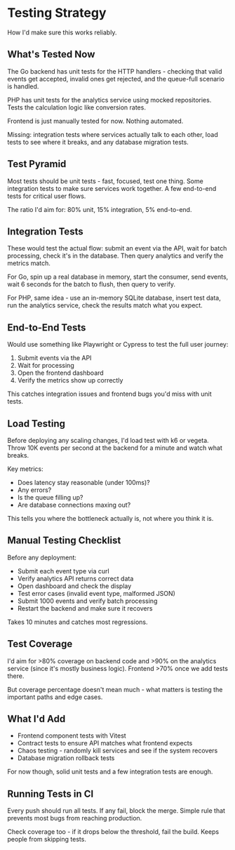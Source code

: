 # Testing Strategy

How I'd make sure this works reliably.

## What's Tested Now

The Go backend has unit tests for the HTTP handlers - checking that valid events get accepted, invalid ones get rejected, and the queue-full scenario is handled.

PHP has unit tests for the analytics service using mocked repositories. Tests the calculation logic like conversion rates.

Frontend is just manually tested for now. Nothing automated.

Missing: integration tests where services actually talk to each other, load tests to see where it breaks, and any database migration tests.

## Test Pyramid

Most tests should be unit tests - fast, focused, test one thing. Some integration tests to make sure services work together. A few end-to-end tests for critical user flows.

The ratio I'd aim for: 80% unit, 15% integration, 5% end-to-end.

## Integration Tests

These would test the actual flow: submit an event via the API, wait for batch processing, check it's in the database. Then query analytics and verify the metrics match.

For Go, spin up a real database in memory, start the consumer, send events, wait 6 seconds for the batch to flush, then query to verify.

For PHP, same idea - use an in-memory SQLite database, insert test data, run the analytics service, check the results match what you expect.

## End-to-End Tests

Would use something like Playwright or Cypress to test the full user journey:
1. Submit events via the API
2. Wait for processing
3. Open the frontend dashboard
4. Verify the metrics show up correctly

This catches integration issues and frontend bugs you'd miss with unit tests.

## Load Testing

Before deploying any scaling changes, I'd load test with k6 or vegeta. Throw 10K events per second at the backend for a minute and watch what breaks.

Key metrics:
- Does latency stay reasonable (under 100ms)?
- Any errors?
- Is the queue filling up?
- Are database connections maxing out?

This tells you where the bottleneck actually is, not where you think it is.

## Manual Testing Checklist

Before any deployment:
- Submit each event type via curl
- Verify analytics API returns correct data
- Open dashboard and check the display
- Test error cases (invalid event type, malformed JSON)
- Submit 1000 events and verify batch processing
- Restart the backend and make sure it recovers

Takes 10 minutes and catches most regressions.

## Test Coverage

I'd aim for >80% coverage on backend code and >90% on the analytics service (since it's mostly business logic). Frontend >70% once we add tests there.

But coverage percentage doesn't mean much - what matters is testing the important paths and edge cases.

## What I'd Add

- Frontend component tests with Vitest
- Contract tests to ensure API matches what frontend expects
- Chaos testing - randomly kill services and see if the system recovers
- Database migration rollback tests

For now though, solid unit tests and a few integration tests are enough.

## Running Tests in CI

Every push should run all tests. If any fail, block the merge. Simple rule that prevents most bugs from reaching production.

Check coverage too - if it drops below the threshold, fail the build. Keeps people from skipping tests.
